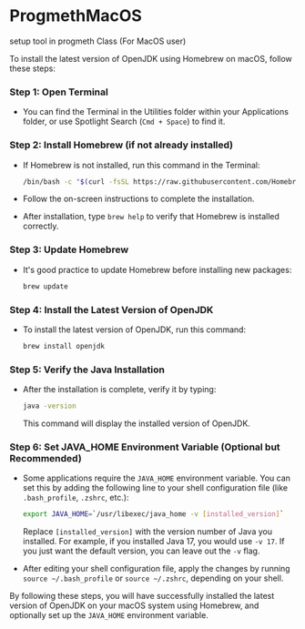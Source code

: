 # ProgmethMacOS
setup tool in progmeth Class (For MacOS user) 

To install the latest version of OpenJDK using Homebrew on macOS, follow these steps:

### Step 1: Open Terminal
- You can find the Terminal in the Utilities folder within your Applications folder, or use Spotlight Search (`Cmd + Space`) to find it.

### Step 2: Install Homebrew (if not already installed)
- If Homebrew is not installed, run this command in the Terminal:

  ```bash
  /bin/bash -c "$(curl -fsSL https://raw.githubusercontent.com/Homebrew/install/HEAD/install.sh)"
  ```

- Follow the on-screen instructions to complete the installation.
- After installation, type `brew help` to verify that Homebrew is installed correctly.

### Step 3: Update Homebrew
- It's good practice to update Homebrew before installing new packages:

  ```bash
  brew update
  ```

### Step 4: Install the Latest Version of OpenJDK
- To install the latest version of OpenJDK, run this command:

  ```bash
  brew install openjdk
  ```

### Step 5: Verify the Java Installation
- After the installation is complete, verify it by typing:

  ```bash
  java -version
  ```

  This command will display the installed version of OpenJDK.

### Step 6: Set JAVA_HOME Environment Variable (Optional but Recommended)
- Some applications require the `JAVA_HOME` environment variable. You can set this by adding the following line to your shell configuration file (like `.bash_profile`, `.zshrc`, etc.):

  ```bash
  export JAVA_HOME=`/usr/libexec/java_home -v [installed_version]`
  ```

  Replace `[installed_version]` with the version number of Java you installed. For example, if you installed Java 17, you would use `-v 17`. If you just want the default version, you can leave out the `-v` flag.

- After editing your shell configuration file, apply the changes by running `source ~/.bash_profile` or `source ~/.zshrc`, depending on your shell.

By following these steps, you will have successfully installed the latest version of OpenJDK on your macOS system using Homebrew, and optionally set up the `JAVA_HOME` environment variable.
